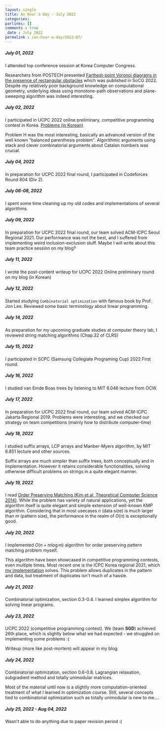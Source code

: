 ```yaml
---
layout: single
title: An Hour a Day - July 2022
categories: 
parlinks: []
comments : true
_date : July 2022
permalink : /an-hour-a-day/2022-07/
---
```



##### July 01, 2022
I attended top conference session at Korea Computer Congress. 

Researchers from POSTECH presented [Farthest-point Voronoi diagrams in the presence of rectangular obstacles](https://arxiv.org/abs/2203.03198) which was published in SoCG 2022. Despite my relatively poor background knowledge on computational geometry, underlying ideas using monotone-path observations and plane-sweeping algorithm was indeed interesting.


##### July 02, 2022
I participated in UCPC 2022 online preliminary, competitive programming contest in Korea. [Problems (in Korean)](https://www.acmicpc.net/category/detail/3138)

Problem H was the most interesting, basically an advanced version of the well known "balanced parenthesis problem". Algorithmic arguments using stack and clever combinatorial arguments about Catalan numbers was crucial.


##### July 04, 2022
In preparation for UCPC 2022 final round, I participated in Codeforces Round 804 (Div 2). 

##### July 06-08, 2022
I spent some time cleaning up my old codes and implementations of several algorithms.

##### July 09, 2022
In preparation for UCPC 2022 final round, our team solved ACM-ICPC Seoul Regional 2021. Our performance was not the best, and I suffered from implementing weird inclusion-exclusion stuff. Maybe I will write about this team practice session on my blog?

##### July 11, 2022
I wrote the post-content writeup for UCPC 2022 Online preliminary round on my blog (in Korean)

##### July 12, 2022
Started studying `Combinatorial optimization` with famous book by Prof. Jon Lee. Reviewed some basic terminology about linear programming.

##### July 14, 2022
As preparation for my upcoming graduate studies at computer theory lab, I reviewed string matching algorithms (Chap.32 of CLRS)

##### July 15, 2022
I participated in SCPC (Samsung Collegiate Programing Cup) 2022 First round.

##### July 16, 2022
I studied van Emde Boas trees by listening to MIT 6.046 lecture from OCW.

##### July 17, 2022
In preparation for UCPC 2022 final round, our team solved ACM-ICPC Jakarta Regional 2019. Problems were interesting, and we checked our strategy on team competitions (mainly how to distribute computer-time)

##### July 18, 2022
I studied suffix arrays, LCP arrays and Manber-Myers algorithm, by MIT 6.851 lecture and other sources.

Suffix arrays are much simpler than suffix trees, both conceptually and in implementation. However it retains considerable functionalities, solving otherwise difficult problems on strings in a quite elegant manner. 

##### July 19, 2022
I read [Order Preserving Matching (Kim et al, Theoretical Computer Science 2014)](https://arxiv.org/abs/1302.4064). While the problem has variety of natural applications, yet the algorithm itself is quite elegant and simple extension of well-known KMP algorithm. Considering that in most usecases $n$ (data size) is much larger than $m$ (pattern size), the performance in the realm of $O(n)$ is exceptionally good. 

##### July 20, 2022
I implemented $O(n + m \log m)$ algorithm for order preserving pattern matching problem myself.

This algorithm have been showcased in competitive programming contests, even multiple times. Most recent one is the ICPC Korea regional 2021, which [my implementation](http://boj.kr/e3b198086ae14674891df72a3c860a5e) solves. This problem allows duplicates in the pattern and data, but treatment of duplicates isn't much of a hassle.

##### July 21, 2022 
Combinatorial optimization, section 0.3-0.4. I learned simplex algorithm for solving linear programs.

##### July 23, 2022
UCPC 2022 (competitive programming contest). We (team **SGD**) achieved 26th place, which is slightly below what we had expected - we struggled on implementing some problems :(

Writeup (more like post-mortem) will appear in my blog. 

##### July 24, 2022
Combinatorial optimization, section 0.6-0.8. Lagrangian relaxation, subgradient method and totally unimodular matrices. 

Most of the material until now is a slightly more computation-oriented treatment of what I learned in optimization course. Still, several concepts tied to combinatorial optimization such as totally unimodular is new to me....

##### July 25, 2022 - Aug 04, 2022
Wasn't able to do anything due to paper revision period :( 
